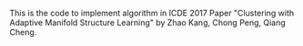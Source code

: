 This is the code to implement algorithm in ICDE 2017 Paper "Clustering with Adaptive Manifold Structure Learning" by Zhao Kang, Chong Peng, Qiang Cheng.
